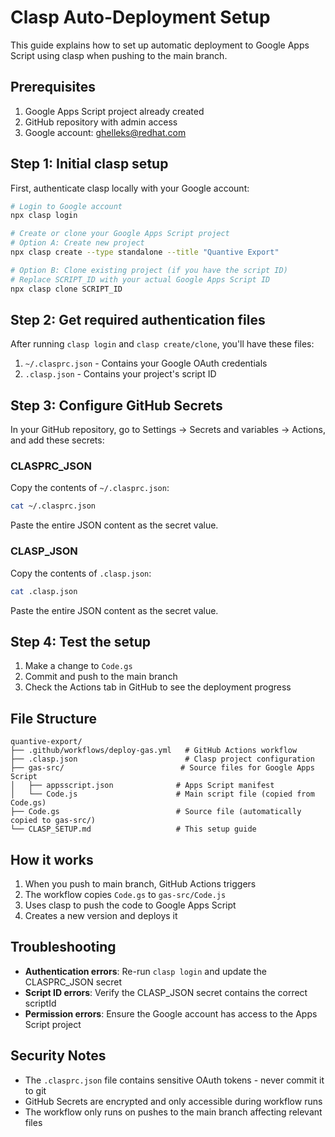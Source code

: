 # Clasp Auto-Deployment Setup

This guide explains how to set up automatic deployment to Google Apps Script using clasp when pushing to the main branch.

## Prerequisites

1. Google Apps Script project already created
2. GitHub repository with admin access
3. Google account: ghelleks@redhat.com

## Step 1: Initial clasp setup

First, authenticate clasp locally with your Google account:

```bash
# Login to Google account
npx clasp login

# Create or clone your Google Apps Script project
# Option A: Create new project
npx clasp create --type standalone --title "Quantive Export"

# Option B: Clone existing project (if you have the script ID)
# Replace SCRIPT_ID with your actual Google Apps Script ID
npx clasp clone SCRIPT_ID
```

## Step 2: Get required authentication files

After running `clasp login` and `clasp create/clone`, you'll have these files:

1. `~/.clasprc.json` - Contains your Google OAuth credentials
2. `.clasp.json` - Contains your project's script ID

## Step 3: Configure GitHub Secrets

In your GitHub repository, go to Settings → Secrets and variables → Actions, and add these secrets:

### CLASPRC_JSON
Copy the contents of `~/.clasprc.json`:
```bash
cat ~/.clasprc.json
```
Paste the entire JSON content as the secret value.

### CLASP_JSON  
Copy the contents of `.clasp.json`:
```bash
cat .clasp.json
```
Paste the entire JSON content as the secret value.

## Step 4: Test the setup

1. Make a change to `Code.gs`
2. Commit and push to the main branch
3. Check the Actions tab in GitHub to see the deployment progress

## File Structure

```
quantive-export/
├── .github/workflows/deploy-gas.yml   # GitHub Actions workflow
├── .clasp.json                        # Clasp project configuration
├── gas-src/                          # Source files for Google Apps Script
│   ├── appsscript.json              # Apps Script manifest
│   └── Code.js                      # Main script file (copied from Code.gs)
├── Code.gs                          # Source file (automatically copied to gas-src/)
└── CLASP_SETUP.md                   # This setup guide
```

## How it works

1. When you push to main branch, GitHub Actions triggers
2. The workflow copies `Code.gs` to `gas-src/Code.js`
3. Uses clasp to push the code to Google Apps Script
4. Creates a new version and deploys it

## Troubleshooting

- **Authentication errors**: Re-run `clasp login` and update the CLASPRC_JSON secret
- **Script ID errors**: Verify the CLASP_JSON secret contains the correct scriptId
- **Permission errors**: Ensure the Google account has access to the Apps Script project

## Security Notes

- The `.clasprc.json` file contains sensitive OAuth tokens - never commit it to git
- GitHub Secrets are encrypted and only accessible during workflow runs
- The workflow only runs on pushes to the main branch affecting relevant files